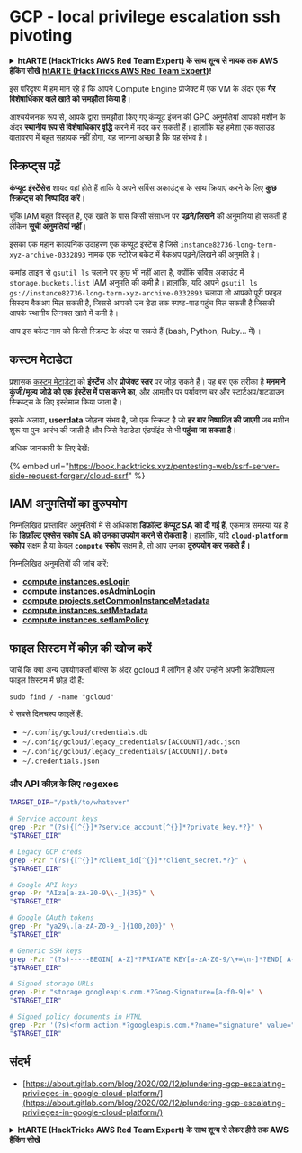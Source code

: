 # GCP - local privilege escalation ssh pivoting

<details>

<summary><strong>htARTE (HackTricks AWS Red Team Expert) के साथ शून्य से नायक तक AWS हैकिंग सीखें</strong> <a href="https://training.hacktricks.xyz/courses/arte"><strong>htARTE (HackTricks AWS Red Team Expert)</strong></a><strong>!</strong></summary>

HackTricks का समर्थन करने के अन्य तरीके:

* यदि आप चाहते हैं कि आपकी **कंपनी का विज्ञापन HackTricks में दिखाई दे** या **HackTricks को PDF में डाउनलोड करें**, तो [**सदस्यता योजनाएं**](https://github.com/sponsors/carlospolop) देखें!
* [**आधिकारिक PEASS & HackTricks स्वैग**](https://peass.creator-spring.com) प्राप्त करें
* [**The PEASS Family**](https://opensea.io/collection/the-peass-family) की खोज करें, हमारा [**NFTs**](https://opensea.io/collection/the-peass-family) का विशेष संग्रह
* 💬 [**Discord समूह**](https://discord.gg/hRep4RUj7f) में **शामिल हों** या [**telegram समूह**](https://t.me/peass) या **Twitter** 🐦 पर मुझे **फॉलो** करें [**@carlospolopm**](https://twitter.com/carlospolopm)**.**
* **HackTricks** और [**HackTricks Cloud**](https://github.com/carlospolop/hacktricks-cloud) github repos में PRs सबमिट करके अपनी हैकिंग तरकीबें साझा करें।

</details>

इस परिदृश्य में हम मान रहे हैं कि आपने Compute Engine प्रोजेक्ट में एक VM के अंदर एक **गैर विशेषाधिकार वाले खाते को समझौता किया है**।

आश्चर्यजनक रूप से, आपके द्वारा समझौता किए गए कंप्यूट इंजन की GPC अनुमतियां आपको मशीन के अंदर **स्थानीय रूप से विशेषाधिकार वृद्धि** करने में मदद कर सकती हैं। हालांकि यह हमेशा एक क्लाउड वातावरण में बहुत सहायक नहीं होगा, यह जानना अच्छा है कि यह संभव है।

## स्क्रिप्ट्स पढ़ें <a href="#follow-the-scripts" id="follow-the-scripts"></a>

**कंप्यूट इंस्टेंसेस** शायद वहां होते हैं ताकि वे अपने सर्विस अकाउंट्स के साथ क्रियाएं करने के लिए **कुछ स्क्रिप्ट्स को निष्पादित करें**।

चूंकि IAM बहुत विस्तृत है, एक खाते के पास किसी संसाधन पर **पढ़ने/लिखने** की अनुमतियां हो सकती हैं लेकिन **सूची अनुमतियां नहीं**।

इसका एक महान काल्पनिक उदाहरण एक कंप्यूट इंस्टेंस है जिसे `instance82736-long-term-xyz-archive-0332893` नामक एक स्टोरेज बकेट में बैकअप पढ़ने/लिखने की अनुमति है।

कमांड लाइन से `gsutil ls` चलाने पर कुछ भी नहीं आता है, क्योंकि सर्विस अकाउंट में `storage.buckets.list` IAM अनुमति की कमी है। हालांकि, यदि आपने `gsutil ls gs://instance82736-long-term-xyz-archive-0332893` चलाया तो आपको पूरी फाइल सिस्टम बैकअप मिल सकती है, जिससे आपको उन डेटा तक स्पष्ट-पाठ पहुंच मिल सकती है जिसकी आपके स्थानीय लिनक्स खाते में कमी है।

आप इस बकेट नाम को किसी स्क्रिप्ट के अंदर पा सकते हैं (bash, Python, Ruby... में)।

## कस्टम मेटाडेटा

प्रशासक [कस्टम मेटाडेटा](https://cloud.google.com/compute/docs/storing-retrieving-metadata#custom) को **इंस्टेंस** और **प्रोजेक्ट स्तर** पर जोड़ सकते हैं। यह बस एक तरीका है **मनमाने कुंजी/मूल्य जोड़े को एक इंस्टेंस में पास करने का**, और आमतौर पर पर्यावरण चर और स्टार्टअप/शटडाउन स्क्रिप्ट्स के लिए इस्तेमाल किया जाता है।

इसके अलावा, **userdata** जोड़ना संभव है, जो एक स्क्रिप्ट है जो **हर बार निष्पादित की जाएगी** जब मशीन शुरू या पुनः आरंभ की जाती है और जिसे मेटाडेटा एंडपॉइंट से भी **पहुंचा जा सकता है।**

अधिक जानकारी के लिए देखें:

{% embed url="https://book.hacktricks.xyz/pentesting-web/ssrf-server-side-request-forgery/cloud-ssrf" %}

## **IAM अनुमतियों का दुरुपयोग**

निम्नलिखित प्रस्तावित अनुमतियों में से अधिकांश **डिफ़ॉल्ट कंप्यूट SA को दी गई हैं,** एकमात्र समस्या यह है कि **डिफ़ॉल्ट एक्सेस स्कोप SA को उनका उपयोग करने से रोकता है।** हालांकि, यदि **`cloud-platform`** **स्कोप** सक्षम है या केवल **`compute`** **स्कोप** सक्षम है, तो आप उनका **दुरुपयोग कर सकते हैं।**

निम्नलिखित अनुमतियों की जांच करें:

* [**compute.instances.osLogin**](gcp-compute-privesc/#compute.instances.oslogin)
* [**compute.instances.osAdminLogin**](gcp-compute-privesc/#compute.instances.osadminlogin)
* [**compute.projects.setCommonInstanceMetadata**](gcp-compute-privesc/#compute.projects.setcommoninstancemetadata)
* [**compute.instances.setMetadata**](gcp-compute-privesc/#compute.instances.setmetadata)
* [**compute.instances.setIamPolicy**](gcp-compute-privesc/#compute.instances.setiampolicy)

## फाइल सिस्टम में कीज़ की खोज करें

जांचें कि क्या अन्य उपयोगकर्ता बॉक्स के अंदर gcloud में लॉगिन हैं और उन्होंने अपनी क्रेडेंशियल्स फाइल सिस्टम में छोड़ दी हैं:

```
sudo find / -name "gcloud"
```

ये सबसे दिलचस्प फाइलें हैं:

* `~/.config/gcloud/credentials.db`
* `~/.config/gcloud/legacy_credentials/[ACCOUNT]/adc.json`
* `~/.config/gcloud/legacy_credentials/[ACCOUNT]/.boto`
* `~/.credentials.json`

### और API कीज़ के लिए regexes

```bash
TARGET_DIR="/path/to/whatever"

# Service account keys
grep -Pzr "(?s){[^{}]*?service_account[^{}]*?private_key.*?}" \
"$TARGET_DIR"

# Legacy GCP creds
grep -Pzr "(?s){[^{}]*?client_id[^{}]*?client_secret.*?}" \
"$TARGET_DIR"

# Google API keys
grep -Pr "AIza[a-zA-Z0-9\\-_]{35}" \
"$TARGET_DIR"

# Google OAuth tokens
grep -Pr "ya29\.[a-zA-Z0-9_-]{100,200}" \
"$TARGET_DIR"

# Generic SSH keys
grep -Pzr "(?s)-----BEGIN[ A-Z]*?PRIVATE KEY[a-zA-Z0-9/\+=\n-]*?END[ A-Z]*?PRIVATE KEY-----" \
"$TARGET_DIR"

# Signed storage URLs
grep -Pir "storage.googleapis.com.*?Goog-Signature=[a-f0-9]+" \
"$TARGET_DIR"

# Signed policy documents in HTML
grep -Pzr '(?s)<form action.*?googleapis.com.*?name="signature" value=".*?">' \
"$TARGET_DIR"
```

## संदर्भ

* [https://about.gitlab.com/blog/2020/02/12/plundering-gcp-escalating-privileges-in-google-cloud-platform/](https://about.gitlab.com/blog/2020/02/12/plundering-gcp-escalating-privileges-in-google-cloud-platform/)

<details>

<summary><strong>htARTE (HackTricks AWS Red Team Expert) के साथ शून्य से लेकर हीरो तक AWS हैकिंग सीखें</strong></summary>

HackTricks का समर्थन करने के अन्य तरीके:

* यदि आप चाहते हैं कि आपकी **कंपनी का विज्ञापन HackTricks में दिखाई दे** या **HackTricks को PDF में डाउनलोड करें** तो [**सदस्यता योजनाएं**](https://github.com/sponsors/carlospolop) देखें!
* [**आधिकारिक PEASS & HackTricks स्वैग**](https://peass.creator-spring.com) प्राप्त करें
* [**The PEASS Family**](https://opensea.io/collection/the-peass-family) की खोज करें, हमारा विशेष [**NFTs**](https://opensea.io/collection/the-peass-family) संग्रह
* 💬 [**Discord समूह**](https://discord.gg/hRep4RUj7f) में **शामिल हों** या [**telegram समूह**](https://t.me/peass) में या **Twitter** 🐦 पर मुझे **फॉलो** करें [**@carlospolopm**](https://twitter.com/carlospolopm)**.**
* **HackTricks** के [**github repos**](https://github.com/carlospolop/hacktricks) और [**HackTricks Cloud**](https://github.com/carlospolop/hacktricks-cloud) में PRs सबमिट करके अपनी हैकिंग तरकीबें साझा करें.

</details>

